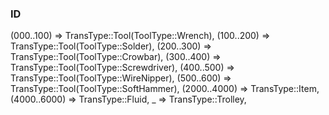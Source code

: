 ### ID

(000..100) => TransType::Tool(ToolType::Wrench),
(100..200) => TransType::Tool(ToolType::Solder),
(200..300) => TransType::Tool(ToolType::Crowbar),
(300..400) => TransType::Tool(ToolType::Screwdriver),
(400..500) => TransType::Tool(ToolType::WireNipper),
(500..600) => TransType::Tool(ToolType::SoftHammer),
(2000..4000) => TransType::Item,
(4000..6000) => TransType::Fluid,
_ => TransType::Trolley,
